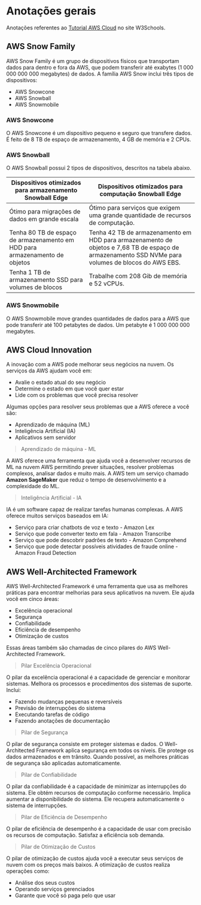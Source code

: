 # Anotações gerais

Anotações referentes ao [Tutorial AWS Cloud](https://my-learning.w3schools.com/tutorial/aws) no site W3Schools.

## AWS Snow Family

AWS Snow Family é um grupo de dispositivos físicos que transportam dados para dentro e fora da AWS, que podem transferir até exabytes (1 000 000 000 000 megabytes) de dados. A família AWS Snow inclui três tipos de dispositivos:

- AWS Snowcone
- AWS Snowball
- AWS Snowmobile

### AWS Snowcone

O AWS Snowcone é um dispositivo pequeno e seguro que transfere dados. É feito de 8 TB de espaço de armazenamento, 4 GB de memória e 2 CPUs.

### AWS Snowball

O AWS Snowball possui 2 tipos de dispositivos, descritos na tabela abaixo. 

| Dispositivos otimizados para armazenamento Snowball Edge                      | Dispositivos otimizados para computação Snowball Edge |
|--                                                                             | -- |
| Ótimo para migrações de dados em grande escala                                | Ótimo para serviços que exigem uma grande quantidade de recursos de computação. |
| Tenha 80 TB de espaço de armazenamento em HDD para armazenamento de objetos   | Tenha 42 TB de armazenamento em HDD para armazenamento de objetos e 7,68 TB de espaço de      armazenamento SSD NVMe para volumes de blocos do AWS EBS. |
| Tenha 1 TB de armazenamento SSD para volumes de blocos                        | Trabalhe com 208 Gib de memória e 52 vCPUs. |

### AWS Snowmobile

O AWS Snowmobile move grandes quantidades de dados para a AWS que pode transferir até 100 petabytes de dados. Um petabyte é 1 000 000 000 megabytes.

## AWS Cloud Innovation

A inovação com a AWS pode melhorar seus negócios na nuvem. Os serviços da AWS ajudam você em:

- Avalie o estado atual do seu negócio
- Determine o estado em que você quer estar
- Lide com os problemas que você precisa resolver

Algumas opções para resolver seus problemas que a AWS oferece a você são:

- Aprendizado de máquina (ML)
- Inteligência Artificial (IA)
- Aplicativos sem servidor

> Aprendizado de máquina - ML

A AWS oferece uma ferramenta que ajuda você a desenvolver recursos de ML na nuvem AWS permitindo prever situações, resolver problemas complexos, analisar dados e muito mais. A AWS tem um serviço chamado **Amazon SageMaker** que reduz o tempo de desenvolvimento e a complexidade do ML.

> Inteligência Artificial - IA

IA é um software capaz de realizar tarefas humanas complexas. A AWS oferece muitos serviços baseados em IA:

- Serviço para criar chatbots de voz e texto - Amazon Lex
- Serviço que pode converter texto em fala - Amazon Transcribe
- Serviço que pode descobrir padrões de texto - Amazon Comprehend
- Serviço que pode detectar possíveis atividades de fraude online - Amazon Fraud Detection

## AWS Well-Architected Framework

AWS Well-Architected Framework é uma ferramenta que usa as melhores práticas para encontrar melhorias para seus aplicativos na nuvem. Ele ajuda você em cinco áreas:

- Excelência operacional
- Segurança
- Confiabilidade
- Eficiência de desempenho
- Otimização de custos

Essas áreas também são chamadas de cinco pilares do AWS Well-Architected Framework.

> Pilar Excelência Operacional

O pilar da excelência operacional é a capacidade de gerenciar e monitorar sistemas. Melhora os processos e procedimentos dos sistemas de suporte. Inclui:

- Fazendo mudanças pequenas e reversíveis
- Previsão de interrupções do sistema
- Executando tarefas de código
- Fazendo anotações de documentação

> Pilar de Segurança

O pilar de segurança consiste em proteger sistemas e dados. O Well-Architected Framework aplica segurança em todos os níveis. Ele protege os dados armazenados e em trânsito. Quando possível, as melhores práticas de segurança são aplicadas automaticamente.

> Pilar de Confiabilidade

O pilar da confiabilidade é a capacidade de minimizar as interrupções do sistema. Ele obtém recursos de computação conforme necessário. Implica aumentar a disponibilidade do sistema. Ele recupera automaticamente o sistema de interrupções.

> Pilar de Eficiência de Desempenho

O pilar de eficiência de desempenho é a capacidade de usar com precisão os recursos de computação. Satisfaz a eficiência sob demanda.

> Pilar de Otimização de Custos

O pilar de otimização de custos ajuda você a executar seus serviços de nuvem com os preços mais baixos. A otimização de custos realiza operações como:

- Análise dos seus custos
- Operando serviços gerenciados
- Garante que você só paga pelo que usar
